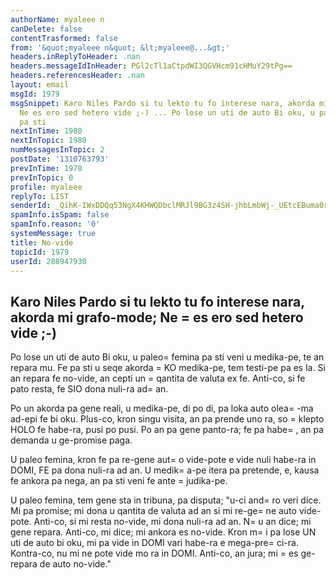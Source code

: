 ```yaml
---
authorName: myaleee n
canDelete: false
contentTrasformed: false
from: '&quot;myaleee n&quot; &lt;myaleee@...&gt;'
headers.inReplyToHeader: .nan
headers.messageIdInHeader: PGl2cTl1aCtpdWI3QGVHcm91cHMuY29tPg==
headers.referencesHeader: .nan
layout: email
msgId: 1979
msgSnippet: Karo Niles Pardo si tu lekto tu fo interese nara, akorda mi grafo-mode;
  Ne es ero sed hetero vide ;-) ... Po lose un uti de auto Bi oku, u paleo femina
  pa sti
nextInTime: 1980
nextInTopic: 1980
numMessagesInTopic: 2
postDate: '1310763793'
prevInTime: 1978
prevInTopic: 0
profile: myaleee
replyTo: LIST
senderId: _QihK-IWxDDQq53NgX4KHWQDbclMRJl9BG3z4SH-jhbLmbWj-_UEtcEBuma0rk26Nh18CHkLmyM6jfBvPMBlUwGm_o6r0g
spamInfo.isSpam: false
spamInfo.reason: '0'
systemMessage: true
title: No-vide
topicId: 1979
userId: 288947930
---
```


Karo Niles
Pardo si tu lekto tu fo interese nara, akorda mi grafo-mode; Ne =
es ero sed hetero vide ;-)
--------

Po lose un uti de auto Bi oku, u paleo=
 femina pa sti veni u medika-pe, te an repara mu.  Fe pa sti u seqe akorda =
KO medika-pe, tem testi-pe pa es la.  Si an repara fe no-vide, an cepti un =
qantita de valuta ex fe.  Anti-co, si fe pato resta, fe SIO dona nuli-ra ad=
 an. 

Po un akorda pa gene reali, u medika-pe, di po di, pa loka auto olea=
-ma ad-epi fe bi oku.  Plus-co, kron singu visita, an pa prende uno ra, so =
klepto  HOLO fe  habe-ra, pusi po pusi.  Po an pa gene panto-ra; fe pa habe=
, an pa demanda u ge-promise paga. 

U paleo femina, kron fe pa re-gene aut=
o vide-pote e vide nuli habe-ra in DOMI, FE pa dona nuli-ra ad an.  U medik=
a-pe itera pa pretende, e, kausa fe ankora pa nega, an pa sti veni fe ante =
judika-pe. 

U paleo femina, tem gene sta in tribuna, pa disputa; "u-ci and=
ro veri dice.  Mi pa promise; mi dona u qantita de valuta ad an si mi re-ge=
ne auto vide-pote.  Anti-co, si mi resta no-vide, mi dona nuli-ra ad an.  N=
u an dice; mi gene repara.  Anti-co, mi dice; mi ankora es no-vide.  Kron m=
i pa lose UN uti de auto bi oku, mi pa vide in DOMI vari habe-ra e mega-pre=
ci-ra.  Kontra-co, nu mi ne pote vide mo ra in DOMI.  Anti-co, an jura; mi =
es ge-repara de auto no-vide."


